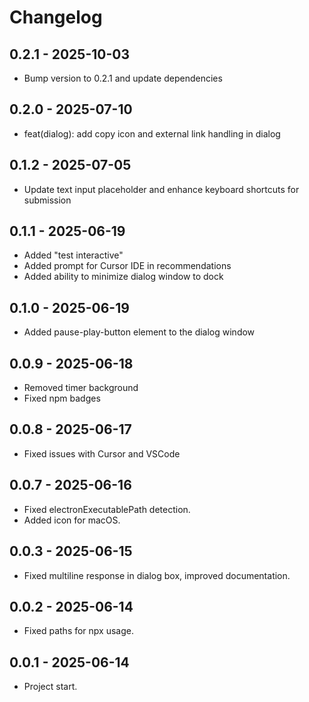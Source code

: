 # Changelog

## 0.2.1 - 2025-10-03

- Bump version to 0.2.1 and update dependencies

## 0.2.0 - 2025-07-10

- feat(dialog): add copy icon and external link handling in dialog

## 0.1.2 - 2025-07-05

- Update text input placeholder and enhance keyboard shortcuts for submission

## 0.1.1 - 2025-06-19

- Added "test interactive"
- Added prompt for Cursor IDE in recommendations
- Added ability to minimize dialog window to dock

## 0.1.0 - 2025-06-19

- Added pause-play-button element to the dialog window

## 0.0.9 - 2025-06-18

- Removed timer background
- Fixed npm badges

## 0.0.8 - 2025-06-17

- Fixed issues with Cursor and VSCode

## 0.0.7 - 2025-06-16

- Fixed electronExecutablePath detection.
- Added icon for macOS.

## 0.0.3 - 2025-06-15

- Fixed multiline response in dialog box, improved documentation.

## 0.0.2 - 2025-06-14

- Fixed paths for npx usage.

## 0.0.1 - 2025-06-14

- Project start.
